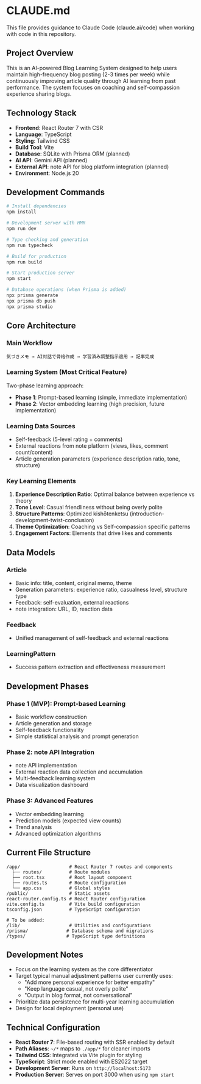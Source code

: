 # CLAUDE.md

This file provides guidance to Claude Code (claude.ai/code) when working with code in this repository.

## Project Overview

This is an AI-powered Blog Learning System designed to help users maintain high-frequency blog posting (2-3 times per week) while continuously improving article quality through AI learning from past performance. The system focuses on coaching and self-compassion experience sharing blogs.

## Technology Stack

- **Frontend**: React Router 7 with CSR
- **Language**: TypeScript
- **Styling**: Tailwind CSS
- **Build Tool**: Vite
- **Database**: SQLite with Prisma ORM (planned)
- **AI API**: Gemini API (planned)
- **External API**: note API for blog platform integration (planned)
- **Environment**: Node.js 20

## Development Commands

```bash
# Install dependencies
npm install

# Development server with HMR
npm run dev

# Type checking and generation
npm run typecheck

# Build for production
npm run build

# Start production server
npm start

# Database operations (when Prisma is added)
npx prisma generate
npx prisma db push
npx prisma studio
```

## Core Architecture

### Main Workflow
```
気づきメモ → AI対話で骨格作成 → 学習済み調整指示適用 → 記事完成
```

### Learning System (Most Critical Feature)
Two-phase learning approach:
- **Phase 1**: Prompt-based learning (simple, immediate implementation)
- **Phase 2**: Vector embedding learning (high precision, future implementation)

### Learning Data Sources
- Self-feedback (5-level rating + comments)
- External reactions from note platform (views, likes, comment count/content)
- Article generation parameters (experience description ratio, tone, structure)

### Key Learning Elements
1. **Experience Description Ratio**: Optimal balance between experience vs theory
2. **Tone Level**: Casual friendliness without being overly polite  
3. **Structure Patterns**: Optimized kishōtenketsu (introduction-development-twist-conclusion)
4. **Theme Optimization**: Coaching vs Self-compassion specific patterns
5. **Engagement Factors**: Elements that drive likes and comments

## Data Models

### Article
- Basic info: title, content, original memo, theme
- Generation parameters: experience ratio, casualness level, structure type  
- Feedback: self-evaluation, external reactions
- note integration: URL, ID, reaction data

### Feedback  
- Unified management of self-feedback and external reactions

### LearningPattern
- Success pattern extraction and effectiveness measurement

## Development Phases

### Phase 1 (MVP): Prompt-based Learning
- Basic workflow construction
- Article generation and storage
- Self-feedback functionality
- Simple statistical analysis and prompt generation

### Phase 2: note API Integration  
- note API implementation
- External reaction data collection and accumulation
- Multi-feedback learning system
- Data visualization dashboard

### Phase 3: Advanced Features
- Vector embedding learning
- Prediction models (expected view counts)
- Trend analysis
- Advanced optimization algorithms

## Current File Structure

```
/app/                  # React Router 7 routes and components
  ├── routes/          # Route modules
  ├── root.tsx         # Root layout component
  ├── routes.ts        # Route configuration
  └── app.css          # Global styles
/public/               # Static assets
react-router.config.ts # React Router configuration
vite.config.ts         # Vite build configuration
tsconfig.json          # TypeScript configuration

# To be added:
/lib/                  # Utilities and configurations
/prisma/              # Database schema and migrations
/types/               # TypeScript type definitions
```

## Development Notes

- Focus on the learning system as the core differentiator
- Target typical manual adjustment patterns user currently uses:
  - "Add more personal experience for better empathy"
  - "Keep language casual, not overly polite" 
  - "Output in blog format, not conversational"
- Prioritize data persistence for multi-year learning accumulation
- Design for local deployment (personal use)

## Technical Configuration

- **React Router 7**: File-based routing with SSR enabled by default
- **Path Aliases**: `~/*` maps to `./app/*` for cleaner imports
- **Tailwind CSS**: Integrated via Vite plugin for styling
- **TypeScript**: Strict mode enabled with ES2022 target
- **Development Server**: Runs on `http://localhost:5173`
- **Production Server**: Serves on port 3000 when using `npm start`